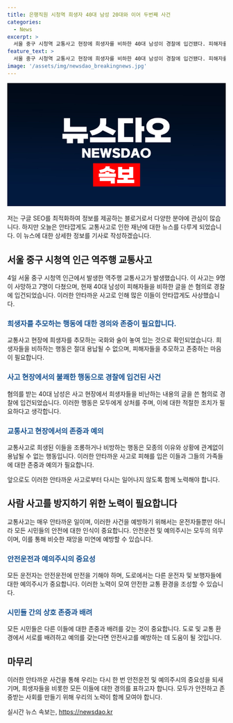 ```yaml
---
title: 은행직원 시청역 희생자 40대 남성 20대와 이어 두번째 사건
categories:
  - News
excerpt: >
  서울 중구 시청역 교통사고 현장에 희생자를 비하한 40대 남성이 경찰에 입건됐다. 피해자를 조롱하는 행위가 이어지고 있는 가운데, 경찰은 혐의자의 동선을 CC TV로 추적해 입건했다. 지난 1일 발생한 사고로 9명이 사망하고 7명이 부상당한 가운데, 교통사고 추모 공간을 방문해 희생자를 조롱하는 행위를 한 20대 남성 또한 경찰에 자진 출석했다.
feature_text: >
  서울 중구 시청역 교통사고 현장에 희생자를 비하한 40대 남성이 경찰에 입건됐다. 피해자를 조롱하는 행위가 이어지고 있는 가운데, 경찰은 혐의자의 동선을 CC TV로 추적해 입건했다. 지난 1일 발생한 사고로 9명이 사망하고 7명이 부상당한 가운데, 교통사고 추모 공간을 방문해 희생자를 조롱하는 행위를 한 20대 남성 또한 경찰에 자진 출석했다.
image: '/assets/img/newsdao_breakingnews.jpg'
---
```


<p><img src="/assets/img/newsdao_breakingnews.jpg" alt="bookingtag 속보" /></p>

<p>저는 구글 SEO를 최적화하여 정보를 제공하는 블로거로서 다양한 분야에 관심이 많습니다. 하지만 오늘은 안타깝게도 교통사고로 인한 재난에 대한 뉴스를 다루게 되었습니다. 이 뉴스에 대한 상세한 정보를 기사로 작성하겠습니다.</p>

<h2 data-ke-size="size26">서울 중구 시청역 인근 역주행 교통사고</h2>

<p data-ke-size="size16">4일 서울 중구 시청역 인근에서 발생한 역주행 교통사고가 발생했습니다. 이 사고는 9명이 사망하고 7명이 다쳤으며, 현재 40대 남성이 피해자들을 비하한 글을 쓴 혐의로 경찰에 입건되었습니다. 이러한 안타까운 사고로 인해 많은 이들이 안타깝게도 사상했습니다.</p>

<h3><b><span style="color: #1a5490;">희생자를 추모하는 행동에 대한 경의와 존중이 필요합니다.</span></b></h3>

<p data-ke-size="size16">교통사고 현장에 희생자를 추모하는 국화와 술이 놓여 있는 것으로 확인되었습니다. 희생자들을 비하하는 행동은 절대 용납될 수 없으며, 피해자들을 추모하고 존중하는 마음이 필요합니다.</p>

<h3><b><span style="color: #1a5490;">사고 현장에서의 불쾌한 행동으로 경찰에 입건된 사건</span></b></h3>

<p data-ke-size="size16">혐의를 받는 40대 남성은 사고 현장에서 희생자들을 비난하는 내용의 글을 쓴 혐의로 경찰에 입건되었습니다. 이러한 행동은 모두에게 상처를 주며, 이에 대한 적절한 조치가 필요하다고 생각합니다.</p>

<h3><b><span style="color: #1a5490;">교통사고 현장에서의 존중과 예의</span></b></h3>

<p data-ke-size="size16">교통사고로 희생된 이들을 조롱하거나 비방하는 행동은 모종의 이유와 상황에 관계없이 용납될 수 없는 행동입니다. 이러한 안타까운 사고로 피해를 입은 이들과 그들의 가족들에 대한 존중과 예의가 필요합니다.</p>

<p data-ke-size="size16">앞으로도 이러한 안타까운 사고로부터 다시는 일어나지 않도록 함께 노력해야 합니다.</p>

<h2 data-ke-size="size26">사람 사고를 방지하기 위한 노력이 필요합니다</h2>

<p data-ke-size="size16">교통사고는 매우 안타까운 일이며, 이러한 사건을 예방하기 위해서는 운전자들뿐만 아니라 모든 시민들의 안전에 대한 인식이 중요합니다. 안전운전 및 예의주시는 모두의 의무이며, 이를 통해 비슷한 재앙을 미연에 예방할 수 있습니다.</p>

<h3><b><span style="color: #1a5490;">안전운전과 예의주시의 중요성</span></b></h3>

<p data-ke-size="size16">모든 운전자는 안전운전에 만전을 기해야 하며, 도로에서는 다른 운전자 및 보행자들에 대한 예의주시가 중요합니다. 이러한 노력이 모여 안전한 교통 환경을 조성할 수 있습니다.</p>

<h3><b><span style="color: #1a5490;">시민들 간의 상호 존중과 배려</span></b></h3>

<p>모든 시민들은 다른 이들에 대한 존중과 배려를 갖는 것이 중요합니다. 도로 및 교통 환경에서 서로를 배려하고 예의를 갖는다면 안전사고를 예방하는 데 도움이 될 것입니다.</p>

<h2 data-ke-size="size26">마무리</h2>

<p data-ke-size="size16">이러한 안타까운 사건을 통해 우리는 다시 한 번 안전운전 및 예의주시의 중요성을 되새기며, 희생자들을 비롯한 모든 이들에 대한 경의를 표하고자 합니다. 모두가 안전하고 존중받는 사회를 만들기 위해 우리의 노력이 함께 모여야 합니다.</p>
실시간 뉴스 속보는, <a href="https://newsdao.kr" rel="dofollow">https://newsdao.kr</a>


